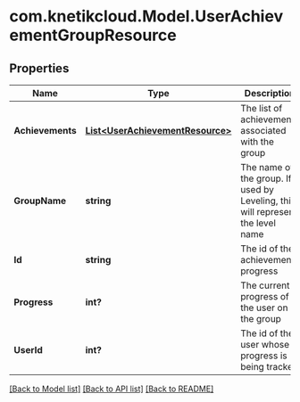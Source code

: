 # com.knetikcloud.Model.UserAchievementGroupResource
## Properties

Name | Type | Description | Notes
------------ | ------------- | ------------- | -------------
**Achievements** | [**List&lt;UserAchievementResource&gt;**](UserAchievementResource.md) | The list of achievements associated with the group | [default to null]
**GroupName** | **string** | The name of the group.  If used by Leveling, this will represent the level name | [default to null]
**Id** | **string** | The id of the achievement progress | [optional] [default to null]
**Progress** | **int?** | The current progress of the user on the group | [default to null]
**UserId** | **int?** | The id of the user whose progress is being tracked | [default to null]

[[Back to Model list]](../README.md#documentation-for-models) [[Back to API list]](../README.md#documentation-for-api-endpoints) [[Back to README]](../README.md)


